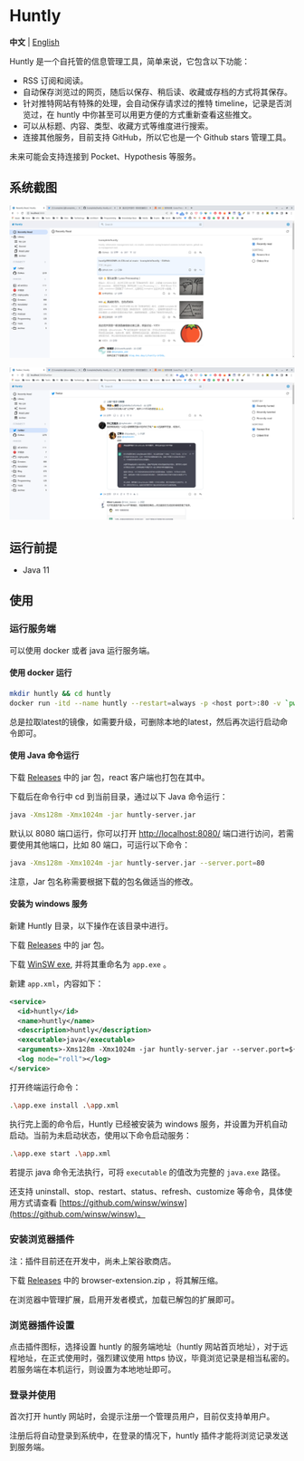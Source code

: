 # Huntly

**中文** | [English](./README.en.md)

Huntly 是一个自托管的信息管理工具，简单来说，它包含以下功能：

- RSS 订阅和阅读。
- 自动保存浏览过的网页，随后以保存、稍后读、收藏或存档的方式将其保存。
- 针对推特网站有特殊的处理，会自动保存请求过的推特 timeline，记录是否浏览过，在 huntly 中你甚至可以用更方便的方式重新查看这些推文。
- 可以从标题、内容、类型、收藏方式等维度进行搜索。
- 连接其他服务，目前支持 GitHub，所以它也是一个 Github stars 管理工具。

未来可能会支持连接到 Pocket、Hypothesis 等服务。

## 系统截图

![intro1](static/images/intro1.png)

![intro2](static/images/intro2.png)

## 运行前提

- Java 11

## 使用

### 运行服务端

可以使用 docker 或者 java 运行服务端。

#### 使用 docker 运行

```sh
mkdir huntly && cd huntly
docker run -itd --name huntly --restart=always -p <host port>:80 -v `pwd`/data:/data lcomplete/huntly
```

总是拉取latest的镜像，如需要升级，可删除本地的latest，然后再次运行启动命令即可。

#### 使用 Java 命令运行

下载 [Releases](https://github.com/lcomplete/huntly/releases) 中的 jar 包，react 客户端也打包在其中。

下载后在命令行中 cd 到当前目录，通过以下 Java 命令运行：

```sh
java -Xms128m -Xmx1024m -jar huntly-server.jar
```

默认以 8080 端口运行，你可以打开 [http://localhost:8080/](http://localhost:8080/) 端口进行访问，若需要使用其他端口，比如 80 端口，可运行以下命令：


```sh
java -Xms128m -Xmx1024m -jar huntly-server.jar --server.port=80
```

注意，Jar 包名称需要根据下载的包名做适当的修改。

#### 安装为 windows 服务

新建 Huntly 目录，以下操作在该目录中进行。

下载 [Releases](https://github.com/lcomplete/huntly/releases) 中的 jar 包。

下载 [WinSW exe](https://github.com/winsw/winsw/releases), 并将其重命名为 `app.exe` 。

新建 `app.xml`，内容如下：

```xml
<service>
  <id>huntly</id>
  <name>huntly</name>
  <description>huntly</description>
  <executable>java</executable>
  <arguments>-Xms128m -Xmx1024m -jar huntly-server.jar --server.port=${server port}</arguments>
  <log mode="roll"></log>
</service>
```

打开终端运行命令：

```sh
.\app.exe install .\app.xml
```

执行完上面的命令后，Huntly 已经被安装为 windows 服务，并设置为开机自动启动。当前为未启动状态，使用以下命令启动服务：

```sh
.\app.exe start .\app.xml
```

若提示 java 命令无法执行，可将 `executable` 的值改为完整的 `java.exe` 路径。

还支持 uninstall、stop、restart、status、refresh、customize 等命令，具体使用方式请查看 [https://github.com/winsw/winsw](https://github.com/winsw/winsw)。

### 安装浏览器插件

注：插件目前还在开发中，尚未上架谷歌商店。

下载 [Releases](https://github.com/lcomplete/huntly/releases) 中的 browser-extension.zip ，将其解压缩。

在浏览器中管理扩展，启用开发者模式，加载已解包的扩展即可。

### 浏览器插件设置

点击插件图标，选择设置 huntly 的服务端地址（huntly 网站首页地址），对于远程地址，在正式使用时，强烈建议使用 https 协议，毕竟浏览记录是相当私密的。若服务端在本机运行，则设置为本地地址即可。

### 登录并使用

首次打开 huntly 网站时，会提示注册一个管理员用户，目前仅支持单用户。

注册后将自动登录到系统中，在登录的情况下，huntly 插件才能将浏览记录发送到服务端。
